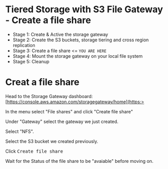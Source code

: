 # Tiered Storage with S3 File Gateway - Create a file share

- Stage 1: Create & Active the storage gateway 
- Stage 2: Create the S3 buckets, storage tiering and cross region replication 
- Stage 3: Create a file share <= `YOU ARE HERE`
- Stage 4: Mount the storage gateway on your local file system
- Stage 5: Cleanup

# Creat a file share

Head to the Storage Gateway dashboard: [https://console.aws.amazon.com/storagegateway/home](https:>

In the menu select "File shares" and click "Create file share"

Under "Gateway" select the gateway we just created.

Select "NFS".

Select the S3 bucket we created previously.

Click <kbd>Create file share</kbd>

Wait for the Status of the file share to be "avaiable" before moving on.
